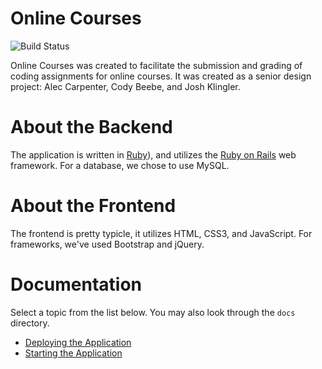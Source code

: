 # Online Courses

![Build Status](https://api.travis-ci.org/WMU-Online-Courses/online-courses.svg)

Online Courses was created to facilitate the submission and grading of coding assignments for online courses. It was created as a senior design project: Alec Carpenter, Cody Beebe, and Josh Klingler.

# About the Backend

The application is written in [Ruby](http://ruby-lang.org)), and utilizes the [Ruby on Rails](http://rubyonrails.org) web framework. For a database, we chose to use MySQL.

# About the Frontend

The frontend is pretty typicle, it utilizes HTML, CSS3, and JavaScript. For frameworks, we've used Bootstrap and jQuery.

# Documentation

Select a topic from the list below. You may also look through the `docs` directory.

- [Deploying the Application](docs/deploying-the-application.md)
- [Starting the Application](docs/starting-the-application.md)